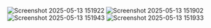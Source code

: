 
![Screenshot 2025-05-13 151922](https://github.com/user-attachments/assets/5c1879fa-bb70-4981-8c71-f0c24a46d985)
![Screenshot 2025-05-13 151902](https://github.com/user-attachments/assets/3d4d9f67-59cf-41cd-bd29-c5c25b1910c7)
![Screenshot 2025-05-13 151943](https://github.com/user-attachments/assets/3ce79252-0565-433e-8ea8-e249f24fa5f8)
![Screenshot 2025-05-13 151933](https://github.com/user-attachments/assets/ea6d7317-d25c-4d25-b61b-a640511ffa7e)

